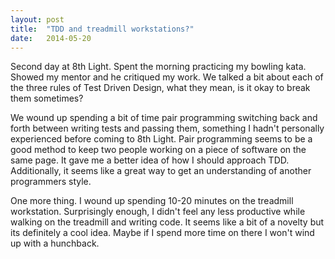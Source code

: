 ```yaml
---
layout: post
title:  "TDD and treadmill workstations?"
date:   2014-05-20
---
```


Second day at 8th Light. Spent the morning practicing my bowling kata. Showed my mentor and he critiqued my work. We talked a bit about each of the three rules of Test Driven Design, what they mean, is it okay to break them sometimes?

We wound up spending a bit of time pair programming switching back and forth between writing tests and passing them, something I hadn't personally experienced before coming to 8th Light. Pair programming seems to be a good method to keep two people working on a piece of software on the same page. It gave me a better idea of how I should approach TDD. Additionally, it seems like a great way to get an understanding of another programmers style. 

One more thing. I wound up spending 10-20 minutes on the treadmill workstation. Surprisingly enough, I didn't feel any less productive while walking on the treadmill and writing code. It seems like a bit of a novelty but its definitely a cool idea. Maybe if I spend more time on there I won't wind up with a hunchback. 